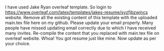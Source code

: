 I have used Jake Ryan overleaf template. So login to https://www.overleaf.com/latex/templates/jakes-resume/syzfjbzwjncs website.
Remove all the existing content of this template with the uploaded main.tex file here on my github.
Please update your email properly. Many people have missed updating email correctly due to which I have received many invites.
Re-compile the content that you replaced with main.tex file on overleaf website.
Whoa! You got resume just like mine. Now update as per your choice.
